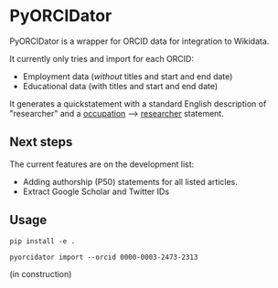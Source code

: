 # PyORCIDator

PyORCIDator is a wrapper for ORCID data for integration to Wikidata.

It currently only tries and import for each ORCID:

- Employment data (*without* titles and start and end date)
- Educational data (with titles and start and end date)

It generates a quickstatement with a standard English description of "researcher" and a [occupation](https://www.wikidata.org/wiki/Property:P106) --> [researcher](https://www.wikidata.org/wiki/Q1650915) statement.

## Next steps

The current features are on the development list:

- Adding authorship (P50) statements for all listed articles. 
- Extract Google Scholar and Twitter IDs 

## Usage

```
pip install -e .

pyorcidator import --orcid 0000-0003-2473-2313
```

(in construction)
